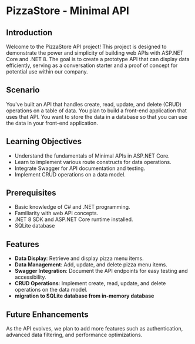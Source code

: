 # PizzaStore - Minimal API

## Introduction
Welcome to the PizzaStore API project! This project is designed to demonstrate the power and simplicity of building web APIs with ASP.NET Core and .NET 8. The goal is to create a prototype API that can display data efficiently, serving as a conversation starter and a proof of concept for potential use within our company.

## Scenario
You've built an API that handles create, read, update, and delete (CRUD) operations on a table of data. You plan to build a front-end 
application that uses that API. You want to store the data in a database so that you can use the data in your front-end application.

## Learning Objectives
- Understand the fundamentals of Minimal APIs in ASP.NET Core.
- Learn to implement various route constructs for data operations.
- Integrate Swagger for API documentation and testing.
- Implement CRUD operations on a data model.

## Prerequisites
- Basic knowledge of C# and .NET programming.
- Familiarity with web API concepts.
- .NET 8 SDK and ASP.NET Core runtime installed.
-  SQLite database

## Features
- **Data Display**: Retrieve and display pizza menu items.
- **Data Management**: Add, update, and delete pizza menu items.
- **Swagger Integration**: Document the API endpoints for easy testing and accessibility.
- **CRUD Operations**: Implement create, read, update, and delete operations on the data model.
- **migration to SQLite database from in-memory database**
## Future Enhancements
As the API evolves, we plan to add more features such as authentication, advanced data filtering, and performance optimizations.


